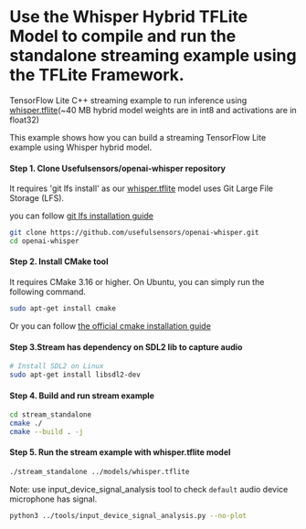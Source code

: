 # Use the Whisper Hybrid TFLite Model to compile and run the standalone streaming example using the TFLite Framework.
TensorFlow Lite C++ streaming example to run inference using [whisper.tflite](https://github.com/usefulsensors/openai-whisper/blob/main/models/whisper.tflite)(~40 MB hybrid model weights are in int8 and activations are in float32)

This example shows how you can build a streaming TensorFlow Lite example using Whisper hybrid model.

#### Step 1. Clone Usefulsensors/openai-whisper repository

It requires 'git lfs install' as our [whisper.tflite](https://github.com/usefulsensors/openai-whisper/blob/main/models/whisper.tflite) model uses Git Large File Storage (LFS).

you can follow
[git lfs installation guide](https://git-lfs.github.com/)

```sh
git clone https://github.com/usefulsensors/openai-whisper.git
cd openai-whisper
```
#### Step 2. Install CMake tool

It requires CMake 3.16 or higher. On Ubuntu, you can simply run the following
command.

```sh
sudo apt-get install cmake
```
Or you can follow
[the official cmake installation guide](https://cmake.org/install/)

#### Step 3.Stream has dependency on SDL2 lib to capture audio

```sh
# Install SDL2 on Linux
sudo apt-get install libsdl2-dev
```

#### Step 4. Build and run stream example 

```sh
cd stream_standalone
cmake ./
cmake --build . -j
```

#### Step 5. Run the stream example with whisper.tflite model
```sh
./stream_standalone ../models/whisper.tflite
```

Note: use input_device_signal_analysis tool to check `default` audio device  microphone has signal.
```sh
python3 ../tools/input_device_signal_analysis.py --no-plot
```

